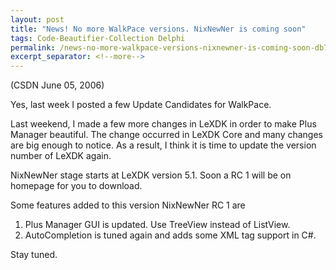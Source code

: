 ```yaml
---
layout: post
title: "News! No more WalkPace versions. NixNewNer is coming soon"
tags: Code-Beautifier-Collection Delphi
permalink: /news-no-more-walkpace-versions-nixnewner-is-coming-soon-db7d47ba4d1a
excerpt_separator: <!--more-->
---
```

(CSDN June 05, 2006)

Yes, last week I posted a few Update Candidates for WalkPace.

Last weekend, I made a few more changes in LeXDK in order to make Plus Manager beautiful. The change occurred in LeXDK Core and many changes are big enough to notice. As a result, I think it is time to update the version number of LeXDK again.

NixNewNer stage starts at LeXDK version 5.1. Soon a RC 1 will be on homepage for you to download.
<!--more-->

Some features added to this version NixNewNer RC 1 are

1. Plus Manager GUI is updated. Use TreeView instead of ListView.
1. AutoCompletion is tuned again and adds some XML tag support in C#.

Stay tuned.
